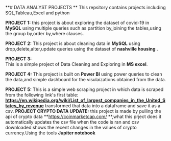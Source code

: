 **# DATA ANALYST PROJECTS **
This repsitory contains projects including SQL,Tableau,Excel and python

**PROJECT 1:**
          this project is about exploring the dataset of covid-19 in **MySQL** using multiple queries such as partition by,joining the tables,using the group by,order by,where clauses.


**PROJECT 2:**
          This project is about cleaning data in **MySQL** using drop,delete,alter,update queries using the dataset of **nashville housing** .


**PROJECT 3:**        
          This is a simple project of Data Cleaning and Exploring in **MS excel**.


**PROJECT 4:**
          This project is built on **Power BI** using power queries to clean the data,and  simple dashboard for the visulaizations obtained from the data. 

**PROJECT 5:**
          This is a simple web scraping project in which data is scraped from the following link's first table: **https://en.wikipedia.org/wiki/List_of_largest_companies_in_the_United_States_by_revenue**  transformed that data into a dataframe and save it as a csv.
**PROJECT CRYPTO DATA UPDATE:**
this project is made by pulling the api of crypto data **https://coinmarketcap.com/ **,what this prject does it automatically updates the csv file when the code is ran and csv downloaded shows the recent changes in the values of crypto currency.Using the tools **Jupiter notebook**
